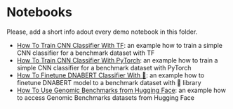 # Notebooks

Please, add a short info adout every demo notebook in this folder.

* [How To Train CNN Classifier With TF](How_To_Train_CNN_Classifier_With_TF.ipynb): an example how to train a simple CNN classifier for a benchmark dataset with TF
* [How To Train CNN Classifier With PyTorch](How_To_Train_CNN_Classifier_With_Pytorch.ipynb): an example how to train a simple CNN classifier for a benchmark dataset with PyTorch
* [How To Finetune DNABERT Classifier With 🤗](How_To_Train_BERT_Classifier_With_HF.ipynb): an example how to finetune DNABERT model to a benchmark dataset with 🤗 library
* [How To Use Genomic Benchmarks from Hugging Face](How_To_Use_Datasets_From_HF.ipynb): an example how to access Genomic Benchmarks datasets from Hugging Face
